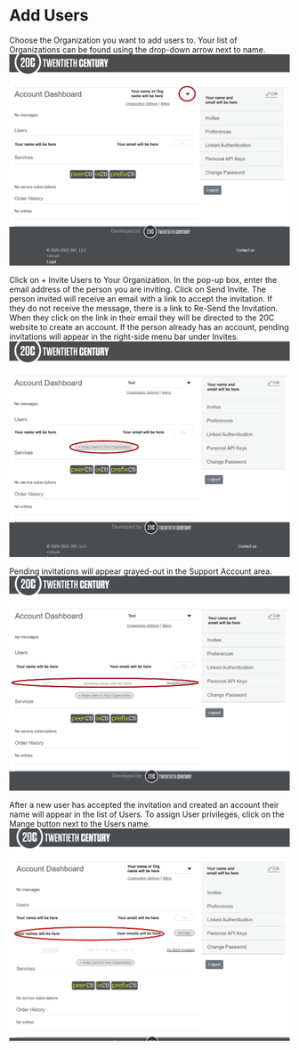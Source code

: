 # Add Users

Choose the Organization you want to add users to. Your list of Organizations can be found using the drop-down arrow next to name.
   ![](img/addusers.png)

Click on + Invite Users to Your Organization. In the pop-up box, enter the email address of the person you are inviting. Click on Send Invite. The person invited will receive an email with a link to accept the invitation. If they do not receive the message, there is a link to Re-Send the Invitation. When they click on the link in their email they will be directed to the 20C website to create an account. If the person already has an account, pending invitations will appear in the right-side menu bar under Invites.
   ![](img/invite.png)

Pending invitations will appear grayed-out in the Support Account area.
   ![](img/pending.png)

After a new user has accepted the invitation and created an account their name will appear in the list of Users. To assign User privileges, click on the Mange button next to the Users name.
   ![](img/useradded.png)

